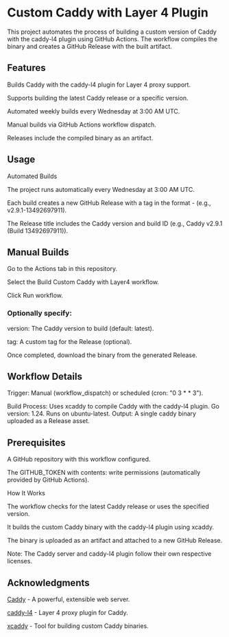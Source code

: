 # Custom Caddy with Layer 4 Plugin
This project automates the process of building a custom version of Caddy with the caddy-l4 plugin using GitHub Actions. The workflow compiles the binary and creates a GitHub Release with the built artifact.

## Features
Builds Caddy with the caddy-l4 plugin for Layer 4 proxy support.

Supports building the latest Caddy release or a specific version.

Automated weekly builds every Wednesday at 3:00 AM UTC.

Manual builds via GitHub Actions workflow dispatch.

Releases include the compiled binary as an artifact.

## Usage
Automated Builds

The project runs automatically every Wednesday at 3:00 AM UTC.

Each build creates a new GitHub Release with a tag in the format <caddy-version>-<build-id> (e.g., v2.9.1-13492697911).

The Release title includes the Caddy version and build ID (e.g., Caddy v2.9.1 (Build 13492697911)).

## Manual Builds
Go to the Actions tab in this repository.

Select the Build Custom Caddy with Layer4 workflow.

Click Run workflow.

### Optionally specify:

version: The Caddy version to build (default: latest).

tag: A custom tag for the Release (optional).

Once completed, download the binary from the generated Release.


## Workflow Details

Trigger: Manual (workflow_dispatch) or scheduled (cron: "0 3 * * 3").

Build Process:
Uses xcaddy to compile Caddy with the caddy-l4 plugin.
Go version: 1.24.
Runs on ubuntu-latest.
Output: A single caddy binary uploaded as a Release asset.

## Prerequisites

A GitHub repository with this workflow configured.

The GITHUB_TOKEN with contents: write permissions (automatically provided by GitHub Actions).

How It Works

The workflow checks for the latest Caddy release or uses the specified version.

It builds the custom Caddy binary with the caddy-l4 plugin using xcaddy.

The binary is uploaded as an artifact and attached to a new GitHub Release.

Note: The Caddy server and caddy-l4 plugin follow their own respective licenses.

## Acknowledgments

[Caddy](https://github.com/caddyserver/caddy) - A powerful, extensible web server.

[caddy-l4](https://github.com/mholt/caddy-l4) - Layer 4 proxy plugin for Caddy.

[xcaddy](https://github.com/caddyserver/xcaddy) - Tool for building custom Caddy binaries.
